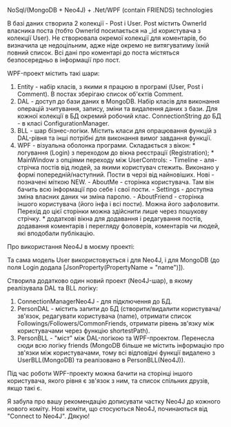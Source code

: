 NoSql/(MongoDB + Neo4J) + .Net/WPF (contain FRIENDS) technologies

В базі даних створила 2 колекції - Post i User.
Post містить OwnerId власника поста (тобто OwnerId посилається на _id користувача з колекції User).
Не створювала окремої колекції для коментарів, бо визначила це недоцільним, адже ніде окремо не витягуватиму їхній повний список.
Всі дані про коментарі до поста містяться безпосередньо в інформації про пост.

WPF-проект містить такі шари:
1.  Entity - набір класів, з якими я працюю в програмі (User, Post i Comment).
    В постах зберігаю список об'єктів Comment.
2.  DAL - доступ до бази даних в MongoDB.
    Набір класів для виконання операцій зчитування, запису, зміни та видалення даних з бази.
    Для кожної колекції в БД окремий робочий клас.
    ConnectionString до БД - в класі ConfigurationManager.
3.  BLL - шар бізнес-логіки. 
    Містить класи для опрацювання функцій з DAL-рівня та інші потрібні для виконання вимог завдання функції.
4.  WPF - візуальна оболонка програми. 
    Складається з вікон:
        * логування (Login) з переходом до вікна реєстрації (Registration);
        * MainWindow з опціями переходу між UserControls:
                -   Timeline - аля-стрічка постів від людей, за якими користувач стежить.
                    Виконано у формі попередній/наступний. Пости в черзі від найновіших. Нові - позначені міткою NEW.
                -   AboutMe - сторінка користувача. Там він бачить всю інформації про себе і свої пости.
                -   Settings - доступна зміна власних даних чи зміна паролю.
                -   AboutFriend - сторінка іншого користувача (його інфа і всі пости).
                    Можна його зафоловити. Перехід до цієї сторінки можна здійснити лише через пошукову стрічку.
        * додаткові вікна для додавання і редагування постів, додавання коментарів і перегляду фоловерів, коментарів чи людей, які вподобали публікацію.

Про використання Neo4J в моєму проекті:

Та сама модель User використовується і для Neo4J, і для MongoDB (до поля Login додала [JsonProperty(PropertyName = "name")]).

Створила додатково один новий проект (Neo4J-шар), в якому реалізувала DAL та BLL логіку:
1.	ConnectionManagerNeo4J - для підключення до БД.
2.	PersonDAL - містить запити до БД (створити/видалити користувача/зв'язок, редагувати користувача (name), отримати список Followings/Followers/CommonFriends, отримати рівень зв'язку між користувачами через функцію shortestPath).
3.	PersonBLL - "міст" між DAL-логікою та WPF-проектом. Перенесла сюди всю логіку friends (MongoDB більше не містить інформацію про зв'язки між користувачами, тому всі відповідні функції видалено з UserBLL(MongoDB) та реалізовано в PersonBLL(Neo4J)).

Під час роботи WPF-проекту можна бачити на сторінці іншого користувача, якого рівня є зв'язок з ним, та список спільних друзів, якщо такі є.

Я забула про вашу рекомендацію дописувати частку Neo4J до кожного нового коміту. Нові коміти, що стосуються Neo4J, починаються від "Connect to Neo4J". 
Дякую!